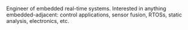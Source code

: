 Engineer of embedded real-time systems. Interested in anything embedded-adjacent: control applications, sensor fusion, RTOSs, static analysis, electronics, etc.
